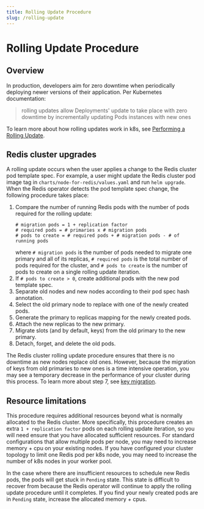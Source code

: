 ```yaml
---
title: Rolling Update Procedure
slug: /rolling-update
---
```


# Rolling Update Procedure

## Overview
In production, developers aim for zero downtime when periodically deploying newer versions of their application. Per Kubernetes documentation:

> rolling updates allow Deployments' update to take place with zero downtime by incrementally updating Pods instances with new ones

To learn more about how rolling updates work in k8s, see [Performing a Rolling Update](https://kubernetes.io/docs/tutorials/kubernetes-basics/update/update-intro/).

## Redis cluster upgrades
A rolling update occurs when the user applies a change to the Redis cluster pod template spec. For example, a user might update the Redis cluster pod image tag in `charts/node-for-redis/values.yaml` and run `helm upgrade`. When the Redis operator detects the pod template spec change, the following procedure takes place:

1. Compare the number of running Redis pods with the number of pods required for the rolling update:
    ```
    # migration pods = 1 + replication factor
    # required pods = # primaries x # migration pods
    # pods to create = # required pods + # migration pods - # of running pods
    ```
   where `# migration pods` is the number of pods needed to migrate one primary and all of its replicas, `# required pods` is the total number of pods required for the cluster, and `# pods to create` is the number of pods to create on a single rolling update iteration.
1. If `# pods to create > 0`, create additional pods with the new pod template spec.
1. Separate old nodes and new nodes according to their pod spec hash annotation.
1. Select the old primary node to replace with one of the newly created pods.
1. Generate the primary to replicas mapping for the newly created pods.
1. Attach the new replicas to the new primary.   
1. Migrate slots (and by default, keys) from the old primary to the new primary. 
1. Detach, forget, and delete the old pods.

The Redis cluster rolling update procedure ensures that there is no downtime as new nodes replace old ones. However, because the migration of keys from old primaries to new ones is a time intensive operation, you may see a temporary decrease in the performance of your cluster during this process. To learn more about step 7, see [key migration](key-migration.md).

## Resource limitations

This procedure requires additional resources beyond what is normally allocated to the Redis cluster. More specifically, this procedure creates an extra `1 + replication factor` pods on each rolling update iteration, so you will need ensure that you have allocated sufficient resources. For standard configurations that allow multiple pods per node, you may need to increase memory + cpu on your existing nodes. If you have configured your cluster topology to limit one Redis pod per k8s node, you may need to increase the number of k8s nodes in your worker pool.

In the case where there are insufficient resources to schedule new Redis pods, the pods will get stuck in `Pending` state. This state is difficult to recover from because the Redis operator will continue to apply the rolling update procedure until it completes. If you find your newly created pods are in `Pending` state, increase the allocated memory + cpus.
